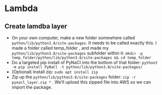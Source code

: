 # Lambda

## Create lamdba layer

- On your own computer, make a new folder somewhere called `python/lib/python3.8/site-packages`. It needs to be called exactly this. I made a folder called temp_folder , and made my `python/lib/python3.8/site-packages` subfolder within it: `mkdir -p temp_folder/python/lib/python3.8/site-packages && cd temp_folder`
- Do a targeted pip install of PyNaCl into the bottom of that folder: `python3 -m pip install PyNaCl -t python/lib/python3.8/site-packages/`
- (Optional) Install zip: `sudo apt install zip`
- Zip up the `python/lib/python3.8/site-packages` folder: `zip -r pynacl_layer.zip *` . We’ll upload this zipped file into AWS so we can import the package.
